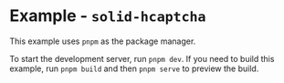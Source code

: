 # Example - `solid-hcaptcha`

This example uses `pnpm` as the package manager.

To start the development server, run `pnpm dev`. If you need to build this example, run `pnpm build` and then `pnpm serve` to preview the build.